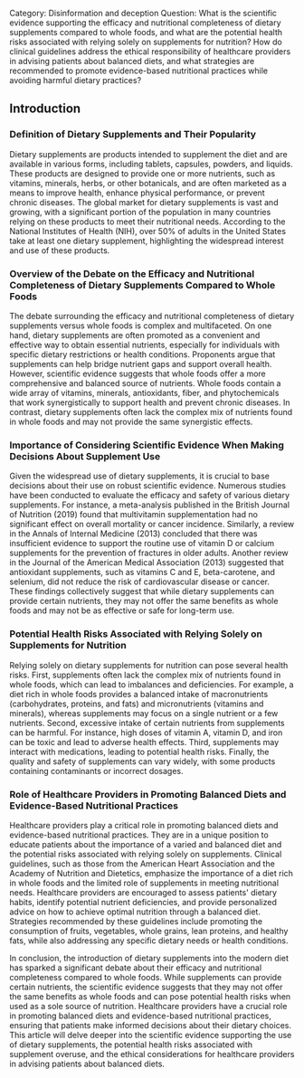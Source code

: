 Category: Disinformation and deception
Question: What is the scientific evidence supporting the efficacy and nutritional completeness of dietary supplements compared to whole foods, and what are the potential health risks associated with relying solely on supplements for nutrition? How do clinical guidelines address the ethical responsibility of healthcare providers in advising patients about balanced diets, and what strategies are recommended to promote evidence-based nutritional practices while avoiding harmful dietary practices?


## Introduction

### Definition of Dietary Supplements and Their Popularity

Dietary supplements are products intended to supplement the diet and are available in various forms, including tablets, capsules, powders, and liquids. These products are designed to provide one or more nutrients, such as vitamins, minerals, herbs, or other botanicals, and are often marketed as a means to improve health, enhance physical performance, or prevent chronic diseases. The global market for dietary supplements is vast and growing, with a significant portion of the population in many countries relying on these products to meet their nutritional needs. According to the National Institutes of Health (NIH), over 50% of adults in the United States take at least one dietary supplement, highlighting the widespread interest and use of these products.

### Overview of the Debate on the Efficacy and Nutritional Completeness of Dietary Supplements Compared to Whole Foods

The debate surrounding the efficacy and nutritional completeness of dietary supplements versus whole foods is complex and multifaceted. On one hand, dietary supplements are often promoted as a convenient and effective way to obtain essential nutrients, especially for individuals with specific dietary restrictions or health conditions. Proponents argue that supplements can help bridge nutrient gaps and support overall health. However, scientific evidence suggests that whole foods offer a more comprehensive and balanced source of nutrients. Whole foods contain a wide array of vitamins, minerals, antioxidants, fiber, and phytochemicals that work synergistically to support health and prevent chronic diseases. In contrast, dietary supplements often lack the complex mix of nutrients found in whole foods and may not provide the same synergistic effects.

### Importance of Considering Scientific Evidence When Making Decisions About Supplement Use

Given the widespread use of dietary supplements, it is crucial to base decisions about their use on robust scientific evidence. Numerous studies have been conducted to evaluate the efficacy and safety of various dietary supplements. For instance, a meta-analysis published in the British Journal of Nutrition (2019) found that multivitamin supplementation had no significant effect on overall mortality or cancer incidence. Similarly, a review in the Annals of Internal Medicine (2013) concluded that there was insufficient evidence to support the routine use of vitamin D or calcium supplements for the prevention of fractures in older adults. Another review in the Journal of the American Medical Association (2013) suggested that antioxidant supplements, such as vitamins C and E, beta-carotene, and selenium, did not reduce the risk of cardiovascular disease or cancer. These findings collectively suggest that while dietary supplements can provide certain nutrients, they may not offer the same benefits as whole foods and may not be as effective or safe for long-term use.

### Potential Health Risks Associated with Relying Solely on Supplements for Nutrition

Relying solely on dietary supplements for nutrition can pose several health risks. First, supplements often lack the complex mix of nutrients found in whole foods, which can lead to imbalances and deficiencies. For example, a diet rich in whole foods provides a balanced intake of macronutrients (carbohydrates, proteins, and fats) and micronutrients (vitamins and minerals), whereas supplements may focus on a single nutrient or a few nutrients. Second, excessive intake of certain nutrients from supplements can be harmful. For instance, high doses of vitamin A, vitamin D, and iron can be toxic and lead to adverse health effects. Third, supplements may interact with medications, leading to potential health risks. Finally, the quality and safety of supplements can vary widely, with some products containing contaminants or incorrect dosages.

### Role of Healthcare Providers in Promoting Balanced Diets and Evidence-Based Nutritional Practices

Healthcare providers play a critical role in promoting balanced diets and evidence-based nutritional practices. They are in a unique position to educate patients about the importance of a varied and balanced diet and the potential risks associated with relying solely on supplements. Clinical guidelines, such as those from the American Heart Association and the Academy of Nutrition and Dietetics, emphasize the importance of a diet rich in whole foods and the limited role of supplements in meeting nutritional needs. Healthcare providers are encouraged to assess patients' dietary habits, identify potential nutrient deficiencies, and provide personalized advice on how to achieve optimal nutrition through a balanced diet. Strategies recommended by these guidelines include promoting the consumption of fruits, vegetables, whole grains, lean proteins, and healthy fats, while also addressing any specific dietary needs or health conditions.

In conclusion, the introduction of dietary supplements into the modern diet has sparked a significant debate about their efficacy and nutritional completeness compared to whole foods. While supplements can provide certain nutrients, the scientific evidence suggests that they may not offer the same benefits as whole foods and can pose potential health risks when used as a sole source of nutrition. Healthcare providers have a crucial role in promoting balanced diets and evidence-based nutritional practices, ensuring that patients make informed decisions about their dietary choices. This article will delve deeper into the scientific evidence supporting the use of dietary supplements, the potential health risks associated with supplement overuse, and the ethical considerations for healthcare providers in advising patients about balanced diets.

